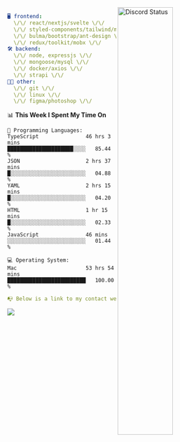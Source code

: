 
<a href="https://discord.com/users/279302975371870218" target="_blank">
    <img width="50%" align="right" alt="Discord Status" src="https://lanyard.cnrad.dev/api/279302975371870218?bg=161B22&borderRadius=5px%205px%200%200&hideTimestamp=true&idleMessage=Just%20chillin%27%20at%20the%20moment&animated=true">
</a>

```yaml
🖥️ frontend: 
  \/\/ react/nextjs/svelte \/\/
  \/\/ styled-components/tailwind/mui/
  \/\/ bulma/bootstrap/ant-design \/\/
  \/\/ redux/toolkit/mobx \/\/
🛠 backend: 
  \/\/ node, expressjs \/\/
  \/\/ mongoose/mysql \/\/
  \/\/ docker/axios \/\/
  \/\/ strapi \/\/
👨‍💻 other: 
  \/\/ git \/\/ 
  \/\/ linux \/\/
  \/\/ figma/photoshop \/\/
```
<!--START_SECTION:waka-->
📊 **This Week I Spent My Time On** 

```text
💬 Programming Languages: 
TypeScript               46 hrs 3 mins       █████████████████████░░░░   85.44 % 
JSON                     2 hrs 37 mins       █░░░░░░░░░░░░░░░░░░░░░░░░   04.88 % 
YAML                     2 hrs 15 mins       █░░░░░░░░░░░░░░░░░░░░░░░░   04.20 % 
HTML                     1 hr 15 mins        █░░░░░░░░░░░░░░░░░░░░░░░░   02.33 % 
JavaScript               46 mins             ░░░░░░░░░░░░░░░░░░░░░░░░░   01.44 % 

💻 Operating System: 
Mac                      53 hrs 54 mins      █████████████████████████   100.00 % 
```


<!--END_SECTION:waka-->
```yaml
📭 Below is a link to my contact website 
```
<a href="https://mxns.xyz" target="_black"> <img src="https://img.shields.io/badge/website-161B22?style=for-the-badge&logo=About.me&logoColor=white"></img> <a/>
